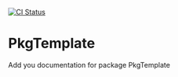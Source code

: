 [![CI Status](https://img.shields.io/github/actions/workflow/status/simkinetic/PkgTemplate/ci.yml?branch=main&style=flat-square)](https://github.com/simkinetic/PkgTemplate/actions)

# PkgTemplate
Add you documentation for package PkgTemplate
